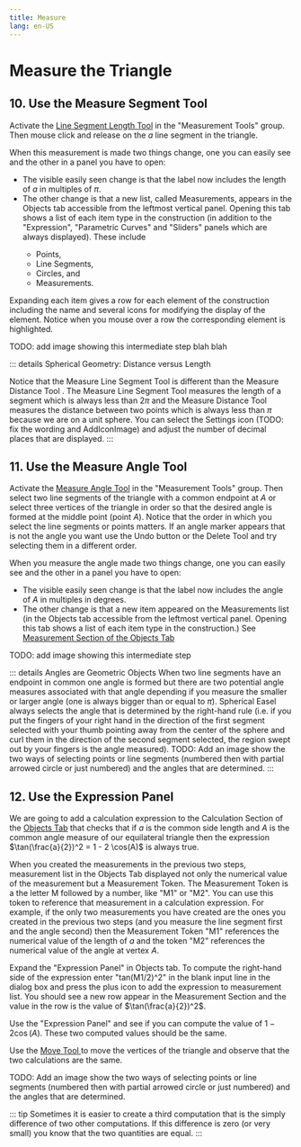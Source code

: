 ```yaml
---
title: Measure
lang: en-US
---
```


# Measure the Triangle

## 10. Use the Measure Segment Tool

Activate the [Line Segment Length Tool](/tools/measurement#length) <IconBase icon-name="segmentLength" /> in the "Measurement Tools" group. Then mouse click and release on the $a$ line segment in the triangle.

When this measurement is made two things change, one you can easily see and the other in a panel you have to open:

 - The visible easily seen change is that the label now includes the length of $a$ in multiples of $\pi$.
 - The other change is that a new list, called Measurements, appears in the Objects <IconBase icon-name="objectsTab" /> tab accessible from the leftmost vertical panel.  Opening this tab shows a list of each item type in the construction (in addition to the "Expression", "Parametric Curves" and "Sliders" panels which are always displayed). These include
   - Points,
   - Line Segments,
   - Circles, and
   - Measurements.

Expanding each item gives a row for each element of the construction including the name and several icons for modifying the display of the element. Notice when you mouse over a row the corresponding element is highlighted.

TODO: add image showing this intermediate step blah blah

::: details Spherical Geometry: Distance versus Length

Notice that the Measure Line Segment Tool <IconBase icon-name="segmentLength" /> is different than the Measure Distance Tool <IconBase icon-name="pointDistance" />. The Measure Line Segment Tool measures the length of a segment which is always less than $2\pi$ and the Measure Distance Tool measures the distance between two points which is always less than $\pi$ because we are on a unit sphere. You can select the Settings icon (TODO: fix the wording and AddIconImage) and adjust the number of decimal places that are displayed.
:::

## 11. Use the Measure Angle Tool

Activate the [Measure Angle Tool<IconBase icon-name="angle" />](/tools/measurement#length)  in the "Measurement Tools" group. Then select two line segments of the triangle with a common endpoint at $A$ or select three vertices of the triangle in order so that the desired angle is formed at the middle point (point $A$). Notice that the order in which you select the line segments or points matters. If an angle marker appears that is not the angle you want use the Undo <IconBase icon-name="undo" /> button or the Delete Tool <IconBase icon-name="delete" /> and try selecting them in a different order.

When you measure the angle made two things change, one you can easily see and the other in a panel you have to open:

 - The visible easily seen change is that the label now includes the angle of $A$ in multiples in degrees.
 - The other change is that a new item appeared on the Measurements list (in the Objects <IconBase icon-name="objectsTab" /> tab accessible from the leftmost vertical panel.  Opening this tab shows a list of each item type in the construction.) See [Measurement Section of the Objects Tab](/userguide/toolsobjectspanel#objects-list)

TODO: add image showing this intermediate step

::: details Angles are Geometric Objects
When two line segments have an endpoint in common one angle is formed but there are two potential angle measures associated with that angle depending if you measure the smaller or larger angle (one is always bigger than or equal to $\pi$). Spherical Easel always selects the angle that is determined by the right-hand rule (i.e. if you put the fingers of your right hand in the direction of the first segment selected with your thumb pointing away from the center of the sphere and curl them in the direction of the second segment selected, the region swept out by your fingers is the angle measured). TODO: Add an image show the two ways of selecting points or line segments (numbered then with partial arrowed circle or just numbered) and the angles that are determined.
:::
## 12. Use the Expression Panel

We are going to add a calculation expression to the Calculation Section of the [Objects Tab](/userguide/#objects-tab) <icon-base  iconName="objectsTab"> </icon-base> that checks that if $a$ is the common side length and $A$ is the common angle measure of our equilateral triangle then the expression $\tan(\frac{a}{2})^2 = 1 - 2 \cos(A)$ is always true.

When you created the measurements in the previous two steps, measurement list in the Objects Tab <icon-base  iconName="objectsTab"/> displayed not only the numerical value of the measurement but a Measurement Token. The Measurement Token is a the letter M followed by a number, like "M1" or "M2". You can use this token to reference that measurement in a calculation expression. For example, if the only two measurements you have created are the ones you created in the previous two steps (and you measure the line segment first and the angle second) then the Measurement Token "M1" references the numerical value of the length of $a$ and the token "M2" references the numerical value of the angle at vertex $A$.

Expand the "Expression Panel" in Objects <IconBase icon-name="objectsTab" /> tab. To compute the right-hand side of the expression enter "tan(M1/2)^2" in the blank input line in the dialog box and press the plus icon to add the expression to measurement list. You should see a new row appear in the Measurement Section and the value in the row is the value of $\tan(\frac{a}{2})^2$.

Use the "Expression Panel" and see if you can compute the value of $1 - 2 \cos(A)$. These two computed values should be the same.

Use the [Move Tool <IconBase icon-name="move" />](/tools/display#move) to move the vertices of the triangle and observe that the two calculations are the same.

TODO: Add an image show the two ways of selecting points or line segments (numbered then with partial arrowed circle or just numbered) and the angles that are determined.

::: tip
Sometimes it is easier to create a third computation that is the simply difference of two other computations. If this difference is zero (or very small) you know that the two quantities are equal.
:::
